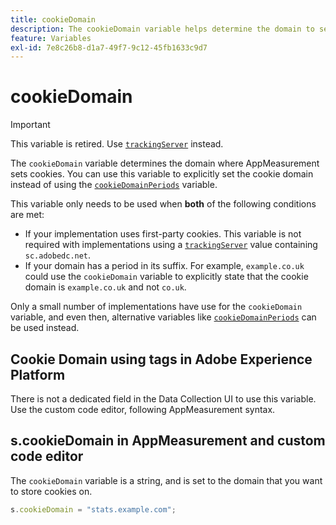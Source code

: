 ```yaml
---
title: cookieDomain
description: The cookieDomain variable helps determine the domain to set cookies on.
feature: Variables
exl-id: 7e8c26b8-d1a7-49f7-9c12-45fb1633c9d7
---
```

# cookieDomain

>[!IMPORTANT]
>
>This variable is retired. Use [`trackingServer`](trackingserver.md) instead.

The `cookieDomain` variable determines the domain where AppMeasurement sets cookies. You can use this variable to explicitly set the cookie domain instead of using the [`cookieDomainPeriods`](cookiedomainperiods.md) variable.

This variable only needs to be used when **both** of the following conditions are met:

* If your implementation uses first-party cookies. This variable is not required with implementations using a [`trackingServer`](trackingserver.md) value containing `sc.adobedc.net`.
* If your domain has a period in its suffix. For example, `example.co.uk` could use the `cookieDomain` variable to explicitly state that the cookie domain is `example.co.uk` and not `co.uk`.

Only a small number of implementations have use for the `cookieDomain` variable, and even then, alternative variables like [`cookieDomainPeriods`](cookiedomainperiods.md) can be used instead.

## Cookie Domain using tags in Adobe Experience Platform

There is not a dedicated field in the Data Collection UI to use this variable. Use the custom code editor, following AppMeasurement syntax.

## s.cookieDomain in AppMeasurement and custom code editor

The `cookieDomain` variable is a string, and is set to the domain that you want to store cookies on.

```js
s.cookieDomain = "stats.example.com";
```

